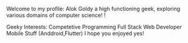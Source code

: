 Welcome to my profile:
Alok Goldy
a high functioning geek, exploring various domains of computer science! !


Geeky Interests:
Competetive Programming
Full Stack Web Developer
Mobile Stuff (Anddroid,Flutter)
I hope you enjoyed yes!
